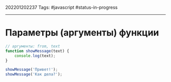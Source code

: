 202201202237
Tags: #javascript #status-in-progress 

--- 
# Параметры (аргументы) функции
```js
// аргументы: from, text 
function showMessage(text) { 
	console.log(text);
}

showMessage('Привет!');
showMessage('Как дела?');
```
